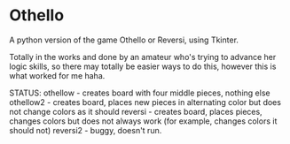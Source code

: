 # Othello
A python version of the game Othello or Reversi, using Tkinter. 

Totally in the works and done by an amateur who's trying to advance her logic skills, so there may totally be easier ways to do this, however this is what worked for me haha. 

STATUS:
othellow - creates board with four middle pieces, nothing else
othellow2 - creates board, places new pieces in alternating color but does not change colors as it should
reversi - creates board, places pieces, changes colors but does not always work (for example, changes colors it should not)
reversi2 - buggy, doesn't run.
